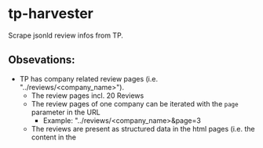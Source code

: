 # tp-harvester
Scrape jsonld review infos from TP.

## Obsevations:
 * TP has company related review pages (i.e. "../reviews/<company_name>").
   * The review pages incl. 20 Reviews
   * The review pages of one company can be iterated with the `page` parameter in the URL
     * Example: "../reviews/<company_name>&page=3
   * The reviews are present as structured data in the html pages (i.e. the content in the <script type="application/ld+json"> Tag in the header.)
 * All company pages are listed in the sitemap pages (used to support for search indexer (e.g. google))
   * Example: Sitemap: https://sitemaps.<tp_url>/index_en-us.xml
   * Lists for all available languages exist
   * Each company review page URL info incl. the date of the last modification
 * Langages (incl. language_ids) can be crawled from the start page

## Idea
 * To get all reviews for one language:
   * get all company review page URLs
   * for each company review page URL
     * crawl structured reviews from start page
     * try next page, until the next page does not exist: 404 Error
     * Persist all reviews
   * use `sort=recency` parameter to not load reviews multiple times.

## Limitations
 * robots.txt does not allow to scrape (especially `*sort=recency`)
 * page limit
   * Sending to many requests per minute:
     * only 9 pages per company review page could be loaded
   * general blocking of the harvester is not seen yet.
 * sometimes Error 500 occurs (no rule found yet)

## Implementation
 * The harvester loads initially all available company review urls for all languages from the pagemaps when started from command line
   * this takes around 5 minutes
   * The urls are loaded on disk (currently unpacked, ~45MB)
   * the pagemap data is stored by default here: `sitemap_infos` (i.e. relative path)
 * A request per minute limitation is used. (60 requests per minute. Set hard coded [here](https://github.dev/ottowg/tp-harvester/blob/main/tp_harvester.md))
 * Friendly crawling is default. Please add mail adress and institutional url.
 * Testing:
   * To test the functionality you can limit the number of different company review pages and the number of sub pages to load for each company review page
     * `limit`, `max_pages_by_company`

### Persistance
 * The reviews are loaded in a tar.gz file for each language.
 * It is not tested how big the file will be for each language.

## Example usage to load portuguise data
 * python tp_harvester.py "your/data/path" pt-pt "your mail address" "your url" --limit 10 --max_pages_by_company 2

## Example language overview (2024-07-18)

| lang_id   | lang           |   n_companies |
|:----------|:---------------|--------------:|
| da-dk     | Danmark        |        108284 |
| de-at     | Österreich     |        108548 |
| de-ch     | Schweiz        |        108548 |
| de-de     | Deutschland    |        108548 |
| en-au     | Australia      |        645734 |
| en-ca     | Canada         |        645734 |
| en-gb     | United Kingdom |        648212 |
| en-ie     | Ireland        |        645734 |
| en-nz     | New Zealand    |        645734 |
| en-us     | United States  |        648490 |
| es-es     | España         |         66227 |
| fi-fi     | Suomi          |          6434 |
| fr-be     | Belgique       |        100932 |
| fr-fr     | France         |        100932 |
| it-it     | Italia         |         74351 |
| ja-jp     | 日本           |          3924 |
| nb-no     | Norge          |          6815 |
| nl-nl     | Nederland      |         81676 |
| pl-pl     | Polska         |         20904 |
| pt-br     | Brasil         |         26682 |
| pt-pt     | Portugal       |         26682 |
| sv-se     | Sverige        |         34593 |


## Installation
 * clone the repo
 * install python >=3.9
 * install requirements from `requirements.txt`

## Test run
 * language_id de-de
 * 1000 company page urls (randomly chosen)
 * 5767 sub pages
   * 60.478 Reviews
 * ~2h runtime
 * => 115340 Reviews from 1000 companies
 * Not all possible sub pages for each company are loaded (limitations above (403 errors))
 * `python tp_harvester.py /data_ssds/disk01/ottowg/trustpilot de-de <mail> <harvester_url> --limit 1000`

## Known Errors
 * [ ] Not fixed 403 issue
 * [ ] URLs could be company pages without review info: 
   * e.g. <https://de.trustpilot.com/review/www.puregym.com/location?sort=recency>
   * Solution: better filter for sitemapt URLs


## Optimizations:
 * Better handle locations  (e.g. <https://de.trustpilot.com/review/www.imocarwash.com/location/wiesbaden>)
   * Each company can have multiple location. Reviews can be location specific.
